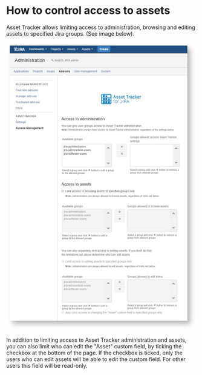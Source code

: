 # How to control access to assets

Asset Tracker allows limiting access to administration, browsing and editing assets to specified Jira groups. \(See image below\).

![](../.gitbook/assets/image%20%2832%29.png)



In addition to limiting access to Asset Tracker administration and assets, you can also limit who can edit the "Asset" custom field, by ticking the checkbox at the bottom of the page. If the checkbox is ticked, only the users who can edit assets will be able to edit the custom field. For other users this field will be read-only.  


